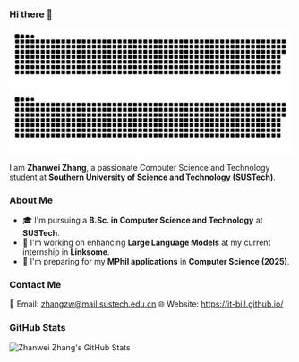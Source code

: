 ### Hi there 👋

![light](https://github.com/ITBillZ/ITBillZ/blob/output/github-contribution-grid-snake.svg#gh-light-mode-only)
![dark](https://github.com/ITBillZ/ITBillZ/blob/output/github-contribution-grid-snake-dark.svg#gh-dark-mode-only)

I am **Zhanwei Zhang**, a passionate Computer Science and Technology student at **Southern University of Science and Technology (SUSTech)**.

### About Me

- 🎓 I'm pursuing a **B.Sc. in Computer Science and Technology** at **SUSTech**.
- 🌱 I'm working on enhancing **Large Language Models** at my current internship in **Linksome**.
- 🎯 I'm preparing for my **MPhil applications** in **Computer Science (2025)**.

### Contact Me

📧 Email: [zhangzw@mail.sustech.edu.cn](mailto:zhangzw@mail.sustech.edu.cn)
🌐 Website: https://it-bill.github.io/

### GitHub Stats

![Zhanwei Zhang's GitHub Stats](https://github-readme-stats.vercel.app/api?username=it-bill&show_icons=true&count_private=true&theme=radical)
